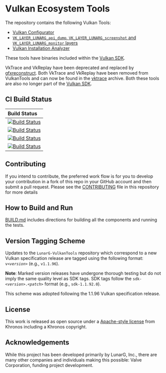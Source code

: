 # Vulkan Ecosystem Tools

The repository contains the following Vulkan Tools:
- [Vulkan Configurator](vkconfig/README.md)
- [`VK_LAYER_LUNARG_api_dump`, `VK_LAYER_LUNARG_screenshot` and `VK_LAYER_LUNARG_monitor` layers](layersvt/README.md)
- [Vulkan Installation Analyzer](via/README.md)

These tools have binaries included within the [Vulkan SDK](https://www.lunarg.com/vulkan-sdk/).

VkTrace and VkReplay have been deprecated and replaced by [gfxreconstruct](https://github.com/LunarG/gfxreconstruct).
Both VkTrace and VkReplay have been removed from VulkanTools and can now be found in the [vktrace](https://github.com/LunarG/vktrace) archive.
Both these tools are also no longer part of the [Vulkan SDK](https://www.lunarg.com/vulkan-sdk/).

## CI Build Status
| Build Status |
|:------------|
| [![Build Status](https://github.com/LunarG/VulkanTools/actions/workflows/build_windows.yml/badge.svg?branch=master)](https://github.com/LunarG/VulkanTools/actions) |
| [![Build Status](https://github.com/LunarG/VulkanTools/actions/workflows/build_linux.yml/badge.svg?branch=master)](https://github.com/LunarG/VulkanTools/actions) |
| [![Build Status](https://github.com/LunarG/VulkanTools/actions/workflows/build_linux_gn.yml/badge.svg?branch=master)](https://github.com/LunarG/VulkanTools/actions) |
| [![Build Status](https://github.com/LunarG/VulkanTools/actions/workflows/build_android.yml/badge.svg?branch=master)](https://github.com/LunarG/VulkanTools/actions) |

## Contributing

If you intend to contribute, the preferred work flow is for you to develop your contribution
in a fork of this repo in your GitHub account and then submit a pull request.
Please see the [CONTRIBUTING](CONTRIBUTING.md) file in this repository for more details

## How to Build and Run

[BUILD.md](BUILD.md) includes directions for building all the components and running the tests.

## Version Tagging Scheme

Updates to the `LunarG-VulkanTools` repository which correspond to a new Vulkan specification release are tagged using the following format: `v<`_`version`_`>` (e.g., `v1.1.96`).

**Note**: Marked version releases have undergone thorough testing but do not imply the same quality level as SDK tags. SDK tags follow the `sdk-<`_`version`_`>.<`_`patch`_`>` format (e.g., `sdk-1.1.92.0`).

This scheme was adopted following the 1.1.96 Vulkan specification release.

## License
This work is released as open source under a [Apache-style license](LICENSE.txt) from Khronos including a Khronos copyright.

## Acknowledgements
While this project has been developed primarily by LunarG, Inc., there are many other companies and individuals making this possible: Valve Corporation, funding project development.
